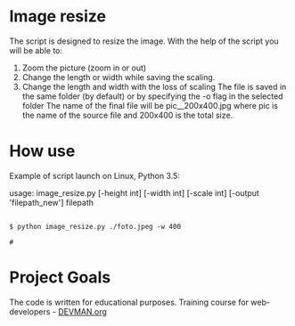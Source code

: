 # Image resize

The script is designed to resize the image. With the help of the script you will be able to:
1. Zoom the picture (zoom in or out)
2. Change the length or width while saving the scaling.
3. Change the length and width with the loss of scaling
The file is saved in the same folder (by default) or by specifying the -o flag in the selected folder
The name of the final file will be pic__200x400.jpg where pic is the name of the source file and 200x400 is the total size.

# How use

Example of script launch on Linux, Python 3.5:

usage: image_resize.py [-height int] [-width int] [-scale int] [-output 'filepath_new'] filepath

```#!bash

$ python image_resize.py ./foto.jpeg -w 400

#
```


# Project Goals

The code is written for educational purposes. Training course for web-developers - [DEVMAN.org](https://devman.org)
